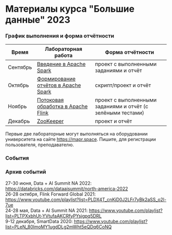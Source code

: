 # Материалы курса "Большие данные" 2023

### График выполнения и форма отчётности

| Время | Лабораторная работа | Форма отчётности |
| ------ | ------ | ------ |
| Сентябрь | [Введение в Apache Spark](./L1%20-%20Introduction%20to%20Apache%20Spark/) | проект с выполненными заданиями и отчёт |
| Октябрь | [Формирование отчётов в Apache Spark](./L2%20-%20Reports%20with%20Apache%20Spark) | скрипт/проект и отчёт |
| Ноябрь | [Потоковая обработка в Apache Flink](./L3%20-%20Stream%20processing%20with%20Apache%20Flink/README.md) | проект с выполненными заданиями и отчёт (с зелёными тестами) |
| Декабрь | [ZooKeeper](./L4%20-%20ZooKeeper/L4_Zookeeper.md) | проект и отчёт |

Первые две лабораторные могут выполняться на оборудовании университета на сайте https://mapr.space. Пишите, для регистрации пользователя, преподавателю.

### События

### Архив событий
27-30 июня, Data + AI Summit NA 2022: https://databricks.com/dataaisummit/north-america-2022  
26-28 октября, Flink Forward Global 2021: https://www.youtube.com/playlist?list=PLDX4T_cnKjD0J2LFr7yBk2aSS_o2l-7ue  
24-28 мая, Data + AI Summit NA 2021: https://www.youtube.com/playlist?list=PLTPXxbhUt-YVtufaAKCRfyPYsjgpq5DRL   
9-12 декабря, SmartData 2020: https://www.youtube.com/playlist?list=PLeN_80lmoMY1ugdDLg2mWht5eQDq6CoNQ
